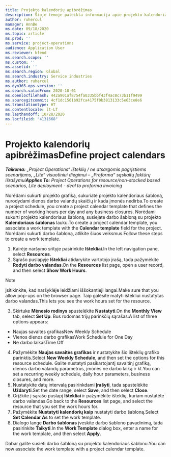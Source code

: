 ```yaml
---
title: Projekto kalendorių apibrėžimas
description: Šioje temoje pateikta informacija apie projekto kalendoriaus naudojimą projekto grafike sekti.
author: ruhercul
manager: AnnBe
ms.date: 09/18/2020
ms.topic: article
ms.prod: ''
ms.service: project-operations
audience: Application User
ms.reviewer: kfend
ms.search.scope: ''
ms.custom: ''
ms.assetid: ''
ms.search.region: Global
ms.search.industry: Service industries
ms.author: ruhercul
ms.dyn365.ops.version: ''
ms.search.validFrom: 2020-10-01
ms.openlocfilehash: 442a901af8754fa0335bbf43f4ac8c73b11f9499
ms.sourcegitcommit: 4cf1dc1561b92fca4175f0b3813133c5e63ce8e6
ms.translationtype: HT
ms.contentlocale: lt-LT
ms.lasthandoff: 10/28/2020
ms.locfileid: "4131668"
---
```

# <a name="define-project-calendars"></a><span data-ttu-id="45cac-103">Projekto kalendorių apibrėžimas</span><span class="sxs-lookup"><span data-stu-id="45cac-103">Define project calendars</span></span>

<span data-ttu-id="45cac-104">_**Taikoma:** „Project Operations“ išteklių / ne atsargomis pagrįstiems scenarijams, „Lite“ visuotiniui diegimui – „Proforma“ sąskaitų faktūrų išrašymui_</span><span class="sxs-lookup"><span data-stu-id="45cac-104">_**Applies To:** Project Operations for resource/non-stocked based scenarios, Lite deployment - deal to proforma invoicing_</span></span>

<span data-ttu-id="45cac-105">Norėdami sukurti projekto grafiką, sukuriate projekto kalendoriaus šabloną, nurodydami dienos darbo valandų skaičių ir kada įmonės nedirba.</span><span class="sxs-lookup"><span data-stu-id="45cac-105">To create a project schedule, you create a project calendar template that defines the number of working hours per day and any business closures.</span></span> <span data-ttu-id="45cac-106">Norėdami sukurti projekto kalendoriaus šabloną, susiejate darbo šabloną su projekto **Kalendoriaus šablonas** lauku.</span><span class="sxs-lookup"><span data-stu-id="45cac-106">To create a project calendar template, you associate a work template with the **Calendar template** field for the project.</span></span> <span data-ttu-id="45cac-107">Norėdami sukurti darbo šabloną, atlikite šiuos veiksmus.</span><span class="sxs-lookup"><span data-stu-id="45cac-107">Follow these steps to create a work template.</span></span>

1. <span data-ttu-id="45cac-108">Kairėje naršymo srityje pasirinkite **Ištekliai**.</span><span class="sxs-lookup"><span data-stu-id="45cac-108">In the left navigation pane, select **Resources**.</span></span> 
2. <span data-ttu-id="45cac-109">Sąrašo puslapyje **Ištekliai** atidarykite vartotojo įrašą, tada pažymėkite **Rodyti darbo valandas**.</span><span class="sxs-lookup"><span data-stu-id="45cac-109">On the **Resources** list page, open a user record, and then select **Show Work Hours**.</span></span>

  > [!NOTE]
  > <span data-ttu-id="45cac-110">Įsitikinkite, kad naršyklėje leidžiami iššokantieji langai.</span><span class="sxs-lookup"><span data-stu-id="45cac-110">Make sure that you allow pop-ups on the browser page.</span></span> <span data-ttu-id="45cac-111">Taip galėsite matyti ištekliui nustatytas darbo valandas.</span><span class="sxs-lookup"><span data-stu-id="45cac-111">This lets you see the work hours set for the resource.</span></span>
  
3. <span data-ttu-id="45cac-112">Skirtuke **Mėnesio rodinys** spustelėkite **Nustatyti**.</span><span class="sxs-lookup"><span data-stu-id="45cac-112">On the **Monthly View** tab, select **Set Up**.</span></span> <span data-ttu-id="45cac-113">Bus rodomas trijų parinkčių sąrašas:</span><span class="sxs-lookup"><span data-stu-id="45cac-113">A list of three options appears:</span></span> 

  - <span data-ttu-id="45cac-114">Naujas savaitės grafikas</span><span class="sxs-lookup"><span data-stu-id="45cac-114">New Weekly Schedule</span></span>
  - <span data-ttu-id="45cac-115">Vienos dienos darbo grafikas</span><span class="sxs-lookup"><span data-stu-id="45cac-115">Work Schedule for One Day</span></span>
  - <span data-ttu-id="45cac-116">Ne darbo laikas</span><span class="sxs-lookup"><span data-stu-id="45cac-116">Time Off</span></span>

4. <span data-ttu-id="45cac-117">Pažymėkite **Naujas savaitės grafikas** ir nustatykite šio išteklių grafiko parinktis.</span><span class="sxs-lookup"><span data-stu-id="45cac-117">Select **New Weekly Schedule**, and then set the options for this resource schedule.</span></span> <span data-ttu-id="45cac-118">Galite nustatyti pasikartojantį savaitinį grafiką, dienos darbo valandų parametrus, įmonės ne darbo laiką ir kt.</span><span class="sxs-lookup"><span data-stu-id="45cac-118">You can set a recurring weekly schedule, daily hour parameters, business closures, and more.</span></span>
5. <span data-ttu-id="45cac-119">Nustatykite datų intervalą pasirinkdami **Įrašyti**, tada spustelėkite **Uždaryti**.</span><span class="sxs-lookup"><span data-stu-id="45cac-119">Set the date range, select **Save**, and then select **Close**.</span></span> 
6. <span data-ttu-id="45cac-120">Grįžkite į sąrašo puslapį **Ištekliai** ir pažymėkite išteklių, kuriam nustatėte darbo valandas.</span><span class="sxs-lookup"><span data-stu-id="45cac-120">Go back to the **Resources** list page, and select the resource that you set the work hours for.</span></span> 
7. <span data-ttu-id="45cac-121">Pažymėkite **Nustatyti kalendorių kaip** nustatyti darbo šabloną.</span><span class="sxs-lookup"><span data-stu-id="45cac-121">Select **Set Calendar As** to set the work template.</span></span> 
8. <span data-ttu-id="45cac-122">Dialogo lange **Darbo šablonas** įveskite darbo šablono pavadinimą, tada pasirinkite **Taikyti**.</span><span class="sxs-lookup"><span data-stu-id="45cac-122">In the **Work Template** dialog box, enter a name for the work template, and then select **Apply**.</span></span> 

<span data-ttu-id="45cac-123">Dabar galite susieti darbo šabloną su projekto kalendoriaus šablonu.</span><span class="sxs-lookup"><span data-stu-id="45cac-123">You can now associate the work template with a project calendar template.</span></span>
